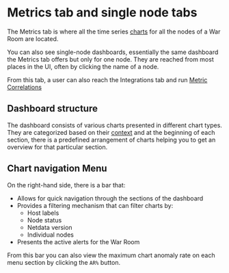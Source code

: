 # Metrics tab and single node tabs

The Metrics tab is where all the time series [charts](https://github.com/netdata/netdata/blob/master/docs/dashboards-and-charts/netdata-charts.md) for all the nodes of a War Room are located.

You can also see single-node dashboards, essentially the same dashboard the Metrics tab offers but only for one node. They are reached from most places in the UI, often by clicking the name of a node.

From this tab, a user can also reach the Integrations tab and run [Metric Correlations](https://github.com/netdata/netdata/blob/master/docs/cloud/insights/metric-correlations.md)

## Dashboard structure

The dashboard consists of various charts presented in different chart types. They are categorized based on their [context](https://github.com/netdata/netdata/blob/master/docs/dashboards-and-charts/netdata-charts.md#contexts) and at the beginning of each section, there is a predefined arrangement of charts helping you to get an overview for that particular section.

## Chart navigation Menu

On the right-hand side, there is a bar that:

- Allows for quick navigation through the sections of the dashboard
- Provides a filtering mechanism that can filter charts by:
  - Host labels
  - Node status
  - Netdata version
  - Individual nodes
- Presents the active alerts for the War Room

From this bar you can also view the maximum chart anomaly rate on each menu section by clicking the `AR%` button.
